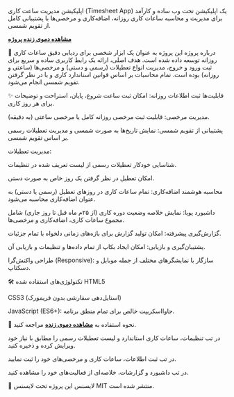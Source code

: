 اپلیکیشن مدیریت ساعت کاری (Timesheet App)
یک اپلیکیشن تحت وب ساده و کارآمد برای مدیریت و محاسبه ساعات کاری روزانه، اضافه‌کاری و مرخصی‌ها با پشتیبانی کامل از تقویم شمسی.

**[مشاهده دموی زنده پروژه](https://msm353.github.io/timesheet-app/)**

🎯 درباره پروژه
این پروژه به عنوان یک ابزار شخصی برای ردیابی دقیق ساعات کاری روزانه توسعه داده شده است. هدف اصلی، ارائه یک رابط کاربری ساده و سریع برای ثبت ورود و خروج، مدیریت انواع تعطیلات (رسمی و دستی) و مرخصی‌ها (ساعتی و روزانه) بوده است. تمام محاسبات بر اساس قوانین استاندارد کاری و با در نظر گرفتن تقویم شمسی انجام می‌شود.

✨ قابلیت‌ها
ثبت اطلاعات روزانه: امکان ثبت ساعت شروع، پایان، استراحت و توضیحات برای هر روز کاری.

مدیریت مرخصی: قابلیت ثبت مرخصی روزانه کامل یا مرخصی ساعتی (به دقیقه).

پشتیبانی از تقویم شمسی: نمایش تاریخ‌ها به صورت شمسی و مدیریت تعطیلات رسمی بر اساس تقویم شمسی.

مدیریت تعطیلات:

شناسایی خودکار تعطیلات رسمی از لیست تعریف شده در تنظیمات.

امکان تعطیل در نظر گرفتن یک روز خاص به صورت دستی.

محاسبه هوشمند اضافه‌کاری: تمام ساعات کاری در روزهای تعطیل (رسمی یا دستی) به عنوان اضافه‌کاری محاسبه می‌شود.

داشبورد پویا: نمایش خلاصه وضعیت دوره کاری (از ۲۵م ماه قبل تا روز جاری) شامل مجموع ساعات کاری، اضافه‌کاری و مرخصی‌ها.

گزارش‌گیری پیشرفته: امکان تولید گزارش برای بازه‌های زمانی دلخواه با تمام جزئیات.

پشتیبان‌گیری و بازیابی: امکان ایجاد بکاپ از تمام داده‌ها و تنظیمات و بازیابی آن.

طراحی واکنش‌گرا (Responsive): سازگار با نمایشگرهای مختلف از جمله موبایل و دسکتاپ.

🛠️ تکنولوژی‌های استفاده شده
HTML5

CSS3 (استایل‌دهی سفارشی بدون فریمورک)

JavaScript (ES6+): جاوااسکریپت خالص برای تمام منطق برنامه.

🚀 نحوه استفاده
به **[مشاهده دموی زنده](https://msm353.github.io/timesheet-app/)** مراجعه کنید.

در تب تنظیمات، ساعات کاری استاندارد و لیست تعطیلات رسمی را مطابق با نیاز خود ویرایش کرده و ذخیره کنید.

در تب ثبت اطلاعات، ساعات کاری و مرخصی‌های خود را ثبت نمایید.

در تب داشبورد و گزارشات، خلاصه‌ای از فعالیت‌های خود را مشاهده کنید.

📄 لایسنس
این پروژه تحت لایسنس MIT منتشر شده است.